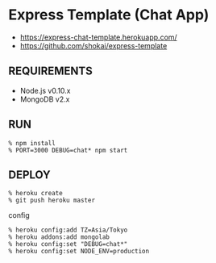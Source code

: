 Express Template (Chat App)
===========================

- https://express-chat-template.herokuapp.com/
- https://github.com/shokai/express-template


REQUIREMENTS
------------

- Node.js v0.10.x
- MongoDB v2.x


RUN
---

    % npm install
    % PORT=3000 DEBUG=chat* npm start



DEPLOY
------

    % heroku create
    % git push heroku master

config

    % heroku config:add TZ=Asia/Tokyo
    % heroku addons:add mongolab
    % heroku config:set "DEBUG=chat*"
    % heroku config:set NODE_ENV=production
